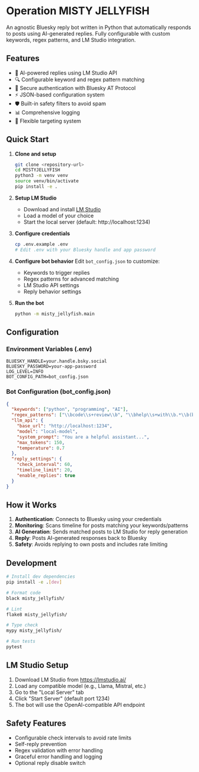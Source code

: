 # Operation MISTY JELLYFISH

An agnostic Bluesky reply bot written in Python that automatically responds to posts using AI-generated replies. Fully configurable with custom keywords, regex patterns, and LM Studio integration.

## Features

- 🤖 AI-powered replies using LM Studio API
- 🔍 Configurable keyword and regex pattern matching
- 🔐 Secure authentication with Bluesky AT Protocol
- ⚡ JSON-based configuration system
- 🛡️ Built-in safety filters to avoid spam
- 📊 Comprehensive logging
- 🎯 Flexible targeting system

## Quick Start

1. **Clone and setup**
   ```bash
   git clone <repository-url>
   cd MISTYJELLYFISH
   python3 -m venv venv
   source venv/bin/activate
   pip install -e .
   ```

2. **Setup LM Studio**
   - Download and install [LM Studio](https://lmstudio.ai/)
   - Load a model of your choice
   - Start the local server (default: http://localhost:1234)

3. **Configure credentials**
   ```bash
   cp .env.example .env
   # Edit .env with your Bluesky handle and app password
   ```

4. **Configure bot behavior**
   Edit `bot_config.json` to customize:
   - Keywords to trigger replies
   - Regex patterns for advanced matching
   - LM Studio API settings
   - Reply behavior settings

5. **Run the bot**
   ```bash
   python -m misty_jellyfish.main
   ```

## Configuration

### Environment Variables (.env)
```env
BLUESKY_HANDLE=your.handle.bsky.social
BLUESKY_PASSWORD=your-app-password
LOG_LEVEL=INFO
BOT_CONFIG_PATH=bot_config.json
```

### Bot Configuration (bot_config.json)
```json
{
  "keywords": ["python", "programming", "AI"],
  "regex_patterns": ["\\bcode\\s+review\\b", "\\bhelp\\s+with\\b.*\\b(bug|error)\\b"],
  "llm_api": {
    "base_url": "http://localhost:1234",
    "model": "local-model",
    "system_prompt": "You are a helpful assistant...",
    "max_tokens": 150,
    "temperature": 0.7
  },
  "reply_settings": {
    "check_interval": 60,
    "timeline_limit": 20,
    "enable_replies": true
  }
}
```

## How it Works

1. **Authentication**: Connects to Bluesky using your credentials
2. **Monitoring**: Scans timeline for posts matching your keywords/patterns
3. **AI Generation**: Sends matched posts to LM Studio for reply generation
4. **Reply**: Posts AI-generated responses back to Bluesky
5. **Safety**: Avoids replying to own posts and includes rate limiting

## Development

```bash
# Install dev dependencies
pip install -e .[dev]

# Format code
black misty_jellyfish/

# Lint
flake8 misty_jellyfish/

# Type check
mypy misty_jellyfish/

# Run tests
pytest
```

## LM Studio Setup

1. Download LM Studio from https://lmstudio.ai/
2. Load any compatible model (e.g., Llama, Mistral, etc.)
3. Go to the "Local Server" tab
4. Click "Start Server" (default port 1234)
5. The bot will use the OpenAI-compatible API endpoint

## Safety Features

- Configurable check intervals to avoid rate limits
- Self-reply prevention
- Regex validation with error handling
- Graceful error handling and logging
- Optional reply disable switch
